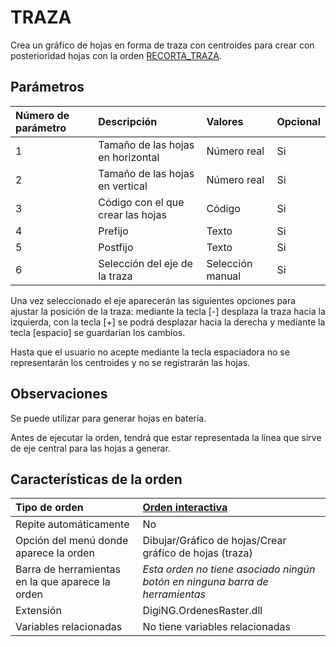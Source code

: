 # TRAZA

Crea un gráfico de hojas en forma de traza con centroides para crear con posterioridad hojas con la orden [RECORTA\_TRAZA](/digi3d-net/referencia/digi3d.net/ventana-de-dibujo/ordenes/t/RECORTA_TRAZA.html).

## Parámetros

| Número de parámetro | Descripción | Valores | Opcional |
| :--- | :--- | :--- | :--- |
| 1 | Tamaño de las hojas en horizontal | Número real | Si |
| 2 | Tamaño de las hojas en vertical | Número real | Si |
| 3 | Código con el que crear las hojas | Código | Si |
| 4 | Prefijo | Texto | Si |
| 5 | Postfijo | Texto | Si |
| 6 | Selección del eje de la traza | Selección manual | Si |

Una vez seleccionado el eje aparecerán las siguientes opciones para ajustar la posición de la traza: mediante la tecla \[-\] desplaza la traza hacia la izquierda, con la tecla \[+\] se podrá desplazar hacia la derecha y mediante la tecla \[espacio\] se guardarían los cambios.

Hasta que el usuario no acepte mediante la tecla espaciadora no se representarán los centroides y no se registrarán las hojas.

## Observaciones

Se puede utilizar para generar hojas en batería.

Antes de ejecutar la orden, tendrá que estar representada la línea que sirve de eje central para las hojas a generar.

## Características de la orden

| Tipo de orden | [Orden interactiva](traza.md) |
| :--- | :--- |
| Repite automáticamente | No |
| Opción del menú donde aparece la orden | Dibujar/Gráfico de hojas/Crear gráfico de hojas \(traza\) |
| Barra de herramientas en la que aparece la orden | _Esta orden no tiene asociado ningún botón en ninguna barra de herramientas_ |
| Extensión | DigiNG.OrdenesRaster.dll |
| Variables relacionadas | No tiene variables relacionadas |

